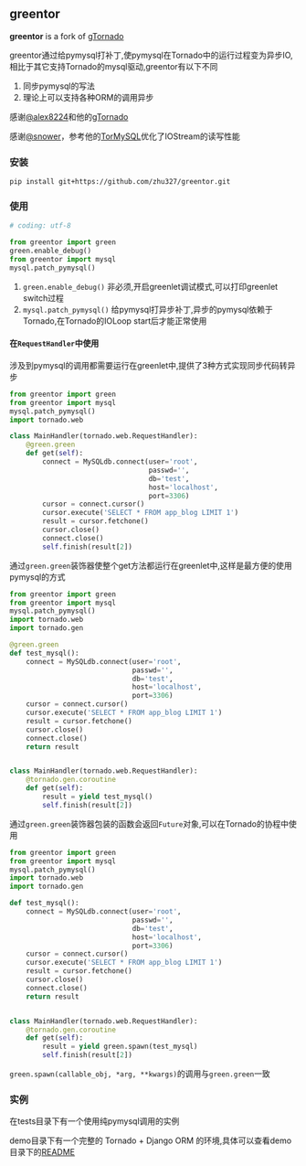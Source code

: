 ## greentor

**greentor** is a fork of [gTornado](https://github.com/alex8224/gTornado)

greentor通过给pymysql打补丁,使pymysql在Tornado中的运行过程变为异步IO,相比于其它支持Tornado的mysql驱动,greentor有以下不同

1. 同步pymysql的写法
2. 理论上可以支持各种ORM的调用异步

感谢[@alex8224](https://github.com/alex8224)和他的[gTornado](https://github.com/alex8224/gTornado)

感谢[@snower](https://github.com/snower)，参考他的[TorMySQL](https://github.com/snower/TorMySQL)优化了IOStream的读写性能

### 安装

```shell
pip install git+https://github.com/zhu327/greentor.git
```

### 使用

```python
# coding: utf-8

from greentor import green
green.enable_debug()
from greentor import mysql
mysql.patch_pymysql()
```

1. `green.enable_debug()`
  非必须,开启greenlet调试模式,可以打印greenlet switch过程  
2. `mysql.patch_pymysql()`
  给pymysql打异步补丁,异步的pymysql依赖于Tornado,在Tornado的IOLoop start后才能正常使用

#### 在`RequestHandler`中使用

涉及到pymysql的调用都需要运行在greenlet中,提供了3种方式实现同步代码转异步

```python
from greentor import green
from greentor import mysql
mysql.patch_pymysql()
import tornado.web

class MainHandler(tornado.web.RequestHandler):
    @green.green
    def get(self):
        connect = MySQLdb.connect(user='root',
                                  passwd='',
                                  db='test',
                                  host='localhost',
                                  port=3306)
        cursor = connect.cursor()
        cursor.execute('SELECT * FROM app_blog LIMIT 1')
        result = cursor.fetchone()
        cursor.close()
        connect.close()
        self.finish(result[2])
```

通过`green.green`装饰器使整个get方法都运行在greenlet中,这样是最方便的使用pymysql的方式

```python
from greentor import green
from greentor import mysql
mysql.patch_pymysql()
import tornado.web
import tornado.gen

@green.green
def test_mysql():
    connect = MySQLdb.connect(user='root',
                              passwd='',
                              db='test',
                              host='localhost',
                              port=3306)
    cursor = connect.cursor()
    cursor.execute('SELECT * FROM app_blog LIMIT 1')
    result = cursor.fetchone()
    cursor.close()
    connect.close()
    return result


class MainHandler(tornado.web.RequestHandler):
    @tornado.gen.coroutine
    def get(self):
        result = yield test_mysql()
        self.finish(result[2])
```

通过`green.green`装饰器包装的函数会返回`Future`对象,可以在Tornado的协程中使用

```python
from greentor import green
from greentor import mysql
mysql.patch_pymysql()
import tornado.web
import tornado.gen

def test_mysql():
    connect = MySQLdb.connect(user='root',
                              passwd='',
                              db='test',
                              host='localhost',
                              port=3306)
    cursor = connect.cursor()
    cursor.execute('SELECT * FROM app_blog LIMIT 1')
    result = cursor.fetchone()
    cursor.close()
    connect.close()
    return result


class MainHandler(tornado.web.RequestHandler):
    @tornado.gen.coroutine
    def get(self):
        result = yield green.spawn(test_mysql)
        self.finish(result[2])
```

`green.spawn(callable_obj, *arg, **kwargs)`的调用与`green.green`一致

### 实例

在tests目录下有一个使用纯pymysql调用的实例

demo目录下有一个完整的 Tornado + Django ORM 的环境,具体可以查看demo目录下的[README](https://github.com/zhu327/greentor/tree/master/demo)
